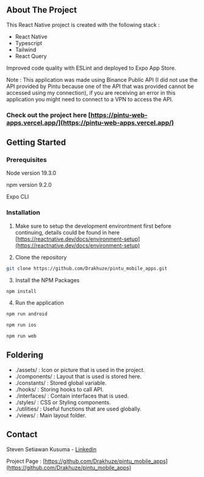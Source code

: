 ## About The Project

This React Native project is created with the following stack :
- React Native
- Typescript
- Tailwind
- React Query

Improved code quality with ESLint and deployed to Expo App Store.

Note : This application was made using Binance Public API (I did not use the API provided by Pintu because one of the API that was provided cannot be accessed using my connection), if you are receiving an error in this application you might need to connect to a VPN to access the API.

### Check out the project here [https://pintu-web-apps.vercel.app/](https://pintu-web-apps.vercel.app/)

## Getting Started

### Prerequisites

Node version 19.3.0

npm version 9.2.0

Expo CLI

### Installation

1. Make sure to setup the development environtment first before continuing, details could be found in here [https://reactnative.dev/docs/environment-setup](https://reactnative.dev/docs/environment-setup)

2. Clone the repository
```bash
git clone https://github.com/Drakhuze/pintu_mobile_apps.git
```

3. Install the NPM Packages
```bash
npm install
```

4. Run the application
```bash
npm run android
```
```bash
npm run ios
```
```bash
npm run web
```

## Foldering

- ./assets/        : Icon or picture that is used in the project.
- ./components/    : Layout that is used is stored here.
- ./constants/     : Stored global variable.
- ./hooks/         : Storing hooks to call API.
- ./interfaces/    : Contain interfaces that is used.
- ./styles/        : CSS or Styling components.
- ./utilities/     : Useful functions that are used globally.
- ./views/         : Main layout folder.

## Contact

Steven Setiawan Kusuma - [Linkedin](https://www.linkedin.com/in/stevenskusuma/)

Project Page : [https://github.com/Drakhuze/pintu_mobile_apps](https://github.com/Drakhuze/pintu_mobile_apps)
